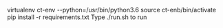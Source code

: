 virtualenv ct-env --python=/usr/bin/python3.6
source ct-enb/bin/activate
pip install -r requirements.txt
Type ./run.sh to run